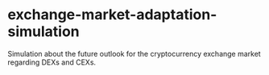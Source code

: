 # exchange-market-adaptation-simulation
Simulation about the future outlook for the cryptocurrency exchange market regarding DEXs and CEXs.

